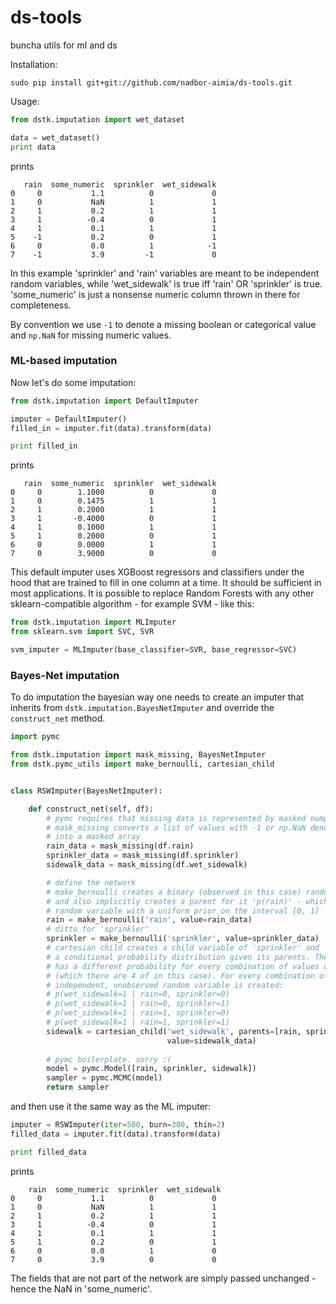 # ds-tools
buncha utils for ml and ds

Installation:
```
sudo pip install git+git://github.com/nadbor-aimia/ds-tools.git
```

Usage:
```python
from dstk.imputation import wet_dataset

data = wet_dataset()
print data
```
prints 

```
   rain  some_numeric  sprinkler  wet_sidewalk
0     0           1.1          0             0
1     0           NaN          1             1
2     1           0.2          1             1
3     1          -0.4          0             1
4     1           0.1          1             1
5    -1           0.2          0             1
6     0           0.0          1            -1
7    -1           3.9         -1             0
```

In this example 'sprinkler' and 'rain' variables are meant to be independent random variables, while 'wet_sidewalk' is true iff 'rain' OR 'sprinkler' is true. 'some_numeric' is just a nonsense numeric column thrown in there for completeness.

By convention we use `-1` to denote a missing boolean or categorical value and `np.NaN` for missing numeric values.

### ML-based imputation
Now let's do some imputation:
```python
from dstk.imputation import DefaultImputer

imputer = DefaultImputer()
filled_in = imputer.fit(data).transform(data)

print filled_in
```
prints

```   
   rain  some_numeric  sprinkler  wet_sidewalk
0     0        1.1000          0             0
1     0        0.1475          1             1
2     1        0.2000          1             1
3     1       -0.4000          0             1
4     1        0.1000          1             1
5     1        0.2000          0             1
6     0        0.0000          1             1
7     0        3.9000          0             0
```

This default imputer uses XGBoost regressors and classifiers under the hood that are trained to fill in one column at a time. It should be sufficient in most applications. It is possible to replace Random Forests with any other sklearn-compatible algorithm - for example SVM - like this:

```python
from dstk.imputation import MLImputer
from sklearn.svm import SVC, SVR

svm_imputer = MLImputer(base_classifier=SVR, base_regressor=SVC)
```

### Bayes-Net imputation
To do imputation the bayesian way one needs to create an imputer that inherits from `dstk.imputation.BayesNetImputer` and override the `construct_net` method.

```python
import pymc

from dstk.imputation import mask_missing, BayesNetImputer
from dstk.pymc_utils import make_bernoulli, cartesian_child


class RSWImputer(BayesNetImputer):

    def construct_net(self, df):
        # pymc requires that missing data is represented by masked numpy arrays        
        # mask_missing converts a list of values with -1 or np.NaN denoting missing
        # into a masked array
        rain_data = mask_missing(df.rain)
        sprinkler_data = mask_missing(df.sprinkler)
        sidewalk_data = mask_missing(df.wet_sidewalk)

        # define the network
        # make_bernoulli creates a binary (observed in this case) random variable 'rain'
        # and also implicitly creates a parent for it 'p(rain)' - which is an unobserved
        # random variable with a uniform prior on the interval [0, 1]
        rain = make_bernoulli('rain', value=rain_data)
        # ditto for 'sprinkler'
        sprinkler = make_bernoulli('sprinkler', value=sprinkler_data)
        # cartesian child creates a child variable of 'sprinkler' and 'rain' with 
        # a conditional probability distribution given its parents. The child 'wet_sidewalk'
        # has a different probability for every combination of values of parents 
        # (which there are 4 of in this case). For every combination of parent values an
        # independent, unobserved random variable is created:
        # p(wet_sidewalk=1 | rain=0, sprinkler=0)
        # p(wet_sidewalk=1 | rain=0, sprinkler=1)
        # p(wet_sidewalk=1 | rain=1, sprinkler=0)
        # p(wet_sidewalk=1 | rain=1, sprinkler=1)
        sidewalk = cartesian_child('wet_sidewalk', parents=[rain, sprinkler],
                                   value=sidewalk_data)
    
        # pymc boilerplate. sorry :(
        model = pymc.Model([rain, sprinkler, sidewalk])
        sampler = pymc.MCMC(model)
        return sampler
```

and then use it the same way as the ML imputer:

```python
imputer = RSWImputer(iter=500, burn=300, thin=2)
filled_data = imputer.fit(data).transform(data)

print filled_data
```
prints
```
    rain  some_numeric  sprinkler  wet_sidewalk
0     0           1.1          0             0
1     0           NaN          1             1
2     1           0.2          1             1
3     1          -0.4          0             1
4     1           0.1          1             1
5     1           0.2          0             1
6     0           0.0          1             0
7     0           3.9          0             0
```
The fields that are not part of the network are simply passed unchanged - hence the NaN in 'some_numeric'. 